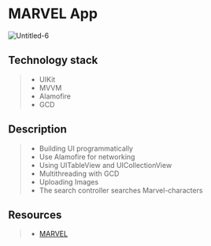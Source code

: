 #  **MARVEL App** 

![Untitled-6](https://user-images.githubusercontent.com/96373604/182818739-68b2726b-3713-49e0-a235-0afc3e3123df.jpg)

## Technology stack
> - UIKit
> - MVVM
> - Alamofire 
> - GCD

## Description
> - Building UI programmatically
> - Use Alamofire for networking
> - Using UITableView and UICollectionView
> - Multithreading with GCD
> - Uploading Images
> - The search controller searches Marvel-characters

## Resources
> - [MARVEL](https://developer.marvel.com)

